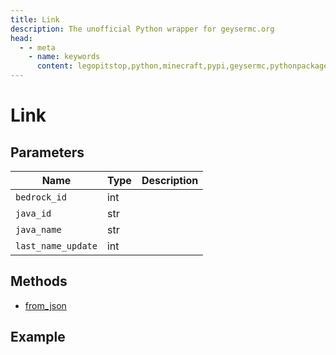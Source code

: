 ```yaml
---
title: Link
description: The unofficial Python wrapper for geysermc.org
head:
  - - meta
    - name: keywords
      content: legopitstop,python,minecraft,pypi,geysermc,pythonpackage
---
```


# Link

## Parameters

| Name             | Type    | Description |
| ---------------- | ------- | ----------- |
| `bedrock_id`       | int |             |
| `java_id`          | str  |             |
| `java_name`        | str  |             |
| `last_name_update` | int |             |

## Methods

- [from_json](#from-json)

## Example

```py

```
